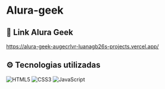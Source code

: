 # Alura-geek

## 🔗 Link Alura Geek
https://alura-geek-augecrlvr-luanagb26s-projects.vercel.app/

## ⚙️ Tecnologias utilizadas

![HTML5](https://img.shields.io/badge/HTML5-E34F26?style=for-the-badge&logo=html5&logoColor=white) ![CSS3](https://img.shields.io/badge/CSS3-1572B6?style=for-the-badge&logo=css3&logoColor=white) ![JavaScript](https://img.shields.io/badge/JavaScript-F7DF1E?style=for-the-badge&logo=javascript&logoColor=black)
